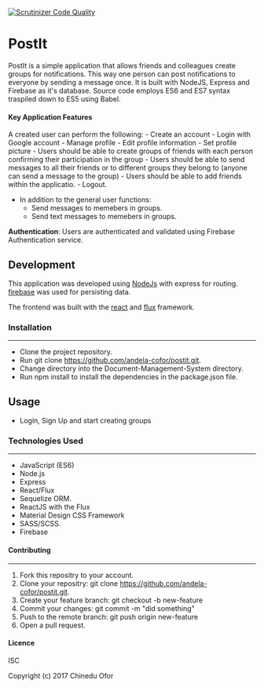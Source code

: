 [![Scrutinizer Code Quality](https://scrutinizer-ci.com/g/andela-cofor/postit/badges/quality-score.png?b=Development)](https://scrutinizer-ci.com/g/andela-cofor/postit/?branch=Development)

# PostIt

PostIt is a simple application that allows friends and colleagues create groups for notifications. This way one person can post notifications to everyone by sending a message once. It is built with NodeJS, Express and Firebase as it's database.
Source code employs ES6 and ES7 syntax traspiled down to ES5 using Babel.

#### Key Application Features
A created user can perform the following:
    - Create an account
    - Login with Google account
    - Manage profile
    - Edit profile information
    - Set profile picture
    - Users should be able to create groups of friends with each person confirming their participation in the group
    - Users should be able to send messages to all their friends or to different groups they belong to (anyone can send a message to     the group)
    - Users should be able to add friends within the applicatio.
    - Logout.

- In addition to the general user functions:
    - Send messages to memebers in groups.
    - Send text messages to memebers in groups.

**Authentication**:
Users are authenticated and validated using Firebase Authentication service.

## Development
This application was developed using [NodeJs](https://nodejs.org) with express for routing. [firebase](https://https://firebase.google.com/) was used for persisting data.

The frontend was built with the [react](https://facebook.github.io/react/) and [flux](https://facebook.github.io/flux/) framework.

### Installation
---

- Clone the project repository.
- Run git clone https://github.com/andela-cofor/postit.git.
- Change directory into the Document-Management-System directory.
- Run npm install to install the dependencies in the package.json file.

## Usage
- Login, Sign Up and start creating groups

### Technologies Used
---
- JavaScript (ES6)
- Node.js
- Express
- React/Flux
- Sequelize ORM.
- ReactJS with the Flux
- Material Design CSS Framework
- SASS/SCSS.
- Firebase

#### Contributing
---

1. Fork this repositry to your account.
2. Clone your repositry: git clone https://github.com/andela-cofor/postit.git.
3. Create your feature branch: git checkout -b new-feature
4. Commit your changes: git commit -m "did something"
5. Push to the remote branch: git push origin new-feature
6. Open a pull request.

#### Licence
ISC

Copyright (c) 2017 Chinedu Ofor